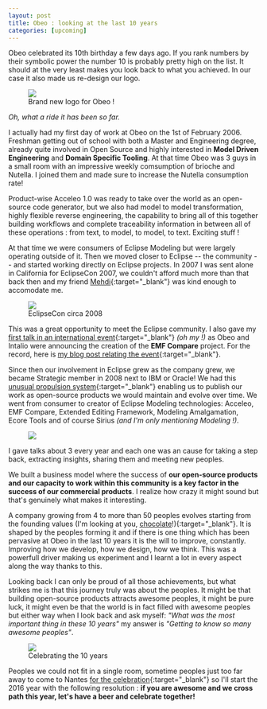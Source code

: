 ```yaml
---
layout: post
title: Obeo : looking at the last 10 years
categories: [upcoming]
---
```


Obeo celebrated its 10th birthday a few days ago. If you rank numbers by their symbolic power the number 10 is probably pretty high on the list. It should at the very least makes you look back to what you achieved. In our case it also made us re-design our logo.

<figure>
    <a href="{{ site.url }}/images/blog/obeo-logo.jpg"><img src="{{ site.url }}/images/blog/obeo-logo.jpg"></a>    
    <figcaption>Brand new logo for Obeo !</figcaption>
</figure>

*Oh, what a ride it has been so far.*

I actually had my first day of work at Obeo on the 1st of February 2006. Freshman getting out of school with both a Master and Engineering degree, already quite involved in Open Source and highly interested in **Model Driven Engineering** and **Domain Specific Tooling**. 
At that time Obeo was 3 guys in a small room with an impressive weekly comsumption of brioche and Nutella. I joined them and made sure to increase the Nutella consumption rate!

Product-wise Acceleo 1.0 was ready to take over the world as an open-source code generator, but we also had model to model transformation, highly flexible reverse engineering, the capability to bring all of this together building workflows and complete traceability information in between all of these operations : from text, to model, to model, to text.  Exciting stuff !

At that time we were consumers of Eclipse Modeling but were largely operating outside of it. Then we moved closer to Eclipse -- the community -- and started working directly on Eclipse projects. 
In 2007 I was sent alone in California for EclipseCon 2007, we couldn't afford much more than that back then and my friend [Mehdi](https://twitter.com/mehdiaitoufkir){:target="_blank"} was kind enough to accomodate me.

<figure>
    <a href="{{ site.url }}/images/blog/eclipsecon_santa_clara.jpg"><img src="{{ site.url }}/images/blog/eclipsecon_santa_clara.jpg"></a>    
    <figcaption>EclipseCon circa 2008</figcaption>
</figure>

This was a great opportunity to meet the Eclipse community. I also gave my [first talk in an international event](https://www.eclipsecon.org/2007/indexb8e1.html?page=sub/&id=3593){:target="_blank"} *(oh my !)* as Obeo and Intalio were announcing the creation of the **EMF Compare** project.
For the record, here is [my blog post relating the event](http://cedric.brun.io/joining-community/){:target="_blank"}. 

Since then our involvement in Eclipse grew as the company grew, we became Strategic member in 2008 next to IBM or Oracle! We had this [unusual propulsion system](http://cedric.brun.io/unusual-propulsion-system/){:target="_blank"} enabling us to publish our work as open-source products we would maintain and evolve over time. We went from consumer to creator of Eclipse Modeling technologies: Acceleo, EMF Compare, Extended Editing Framework, Modeling Amalgamation, Ecore Tools and of course Sirius *(and I'm only mentioning Modeling !)*.

<figure>
    <a href="{{ site.url }}/images/blog/propulsion.jpg"><img src="{{ site.url }}/images/blog/propulsion.jpg"></a>     
</figure>

I gave talks about 3 every year and each one was an cause for taking a step back, extracting insights, sharing them and meeting new peoples.

We built a business model where the success of **our open-source products and our capacity to work within this community is a key factor in the success of our commercial products**. 
I realize how crazy it might sound but that's genuinely what makes it interesting.

A company growing from 4 to more than 50 peoples evolves starting from the founding values (I'm looking at you, [chocolate](http://cedric.brun.io/chocolate-commit/)!){:target="_blank"}.  It is shaped by the peoples forming it and if there is one thing which has been pervasive at Obeo in the last 10 years it is the will to improve, constantly. Improving how we develop, how we design, how we think. This was a powerfull driver making us experiment and I learnt a lot in every aspect along the way thanks to this.

Looking back I can only be proud of all those achievements, but what strikes me is that this journey truly was about the peoples. It might be that building open-source products attracts awesome peoples, it might be pure luck, it might even be that the world is in fact filled with awesome peoples but either way when I look back and ask myself: *"What was the most important thing in these 10 years"* my answer is *"Getting to know so many awesome peoples"*. 

<figure>
    <a href="{{ site.url }}/images/blog/10years.jpg"><img src="{{ site.url }}/images/blog/10years.jpg"></a>    
    <figcaption>Celebrating the 10 years</figcaption>
</figure>

Peoples we could not fit in a single room, sometime peoples just too far away to come to Nantes [for the celebration](https://www.flickr.com/photos/136734847@N08/sets/72157663119532269){:target="_blank"} so I'll start the 2016 year with the following resolution : **if you are awesome and we cross path this year, let's have a beer and celebrate together!**
